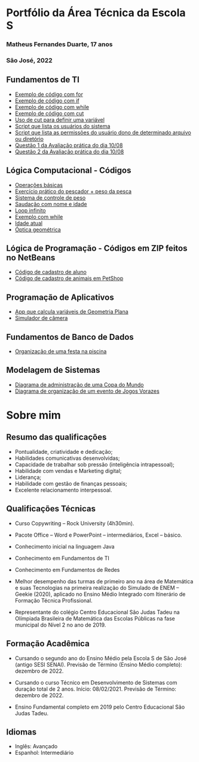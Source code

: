 # Portfólio da Área Técnica da Escola S
### Matheus Fernandes Duarte, 17 anos
### São José, 2022

## Fundamentos de TI

- [Exemplo de código com for](FundamentosTI/exemplos/Sequência1ateN.sh)
- [Exemplo de código com if](FundamentosTI/exemplos/16-06/tabuada.sh)
- [Exemplo de código com while](FundamentosTI/exemplos/16-06/fatorial.sh)
- [Exemplo de código com cut](FundamentosTI/Dia07DeJulho/Exercicio11LetraA.sh)
- [Uso de cut para definir uma variável](FundamentosTI/Dia07DeJulho/Exercicio5Explicado.sh)
- [Script que lista os usuários do sistema](FundamentosTI/Prova_03_08_2021/nome_usuarios.sh)
- [Script que lista as permissões do usuário dono de determinado arquivo ou diretório](FundamentosTI/Prova_03_08_2021/permissoes_usuario_dono.sh)
- [Questão 1 da Avaliação prática do dia 10/08](FundamentosTI/avaliacao_pratica/questao1.sh)
- [Questão 2 da Avaliação prática do dia 10/08](FundamentosTI/avaliacao_pratica/questao2.sh)

## Lógica Computacional - Códigos
- [Operações básicas](LogicaComputacional/5DeMarço)
- [Exercício prático do pescador + peso da pesca](LogicaComputacional/12DeMarço)
- [Sistema de controle de peso](LogicaComputacional/26DeMarço)
- [Saudação com nome e idade](LogicaComputacional/9DeAbril)
- [Loop infinito](LogicaComputacional/23DeAbril)
- [Exemplo com while](LogicaComputacional/21DeMaio)
- [Idade atual](LogicaComputacional/11DeJunho)
- [Óptica geométrica](LogicaComputacional/18E25DeJunho)

## Lógica de Programação - Códigos em ZIP feitos no NetBeans
- [Código de cadastro de aluno](LogicaDeProgramacao/CadastroAluno)
- [Código de cadastro de animais em PetShop](LogicaDeProgramacao/PetShop)

## Programação de Aplicativos
- [App que calcula variáveis de Geometria Plana](ProgramacaoDeAplicativos/Geometria.zip)
- [Simulador de câmera](ProgramacaoDeAplicativos/CameraDeCria.zip)

## Fundamentos de Banco de Dados
- [Organização de uma festa na piscina](FundamentosBancoDeDados/FestaNaPiscina)

## Modelagem de Sistemas
- [Diagrama de administração de uma Copa do Mundo](ModelagemDeSistemas/CopaDoMundo.drawio.pdf)
- [Diagrama de organização de um evento de Jogos Vorazes](ModelagemDeSistemas/JogosVorazes.drawio.pdf)

# Sobre mim
## Resumo das qualificações
- Pontualidade, criatividade e dedicação;
- Habilidades comunicativas desenvolvidas;
- Capacidade de trabalhar sob pressão (inteligência intrapessoal);
- Habilidade com vendas e Marketing digital;
- Liderança;
- Habilidade com gestão de finanças pessoais;
- Excelente relacionamento interpessoal.


## Qualificações Técnicas
- Curso Copywriting – Rock University (4h30min).

- Pacote Office – Word e PowerPoint – intermediários, Excel – básico. 

- Conhecimento inicial na linguagem Java

- Conhecimento em Fundamentos de TI

- Conhecimento em Fundamentos de Redes

-	Melhor desempenho das turmas de primeiro ano na área de Matemática e suas Tecnologias na primeira realização do Simulado de ENEM – Geekie (2020), aplicado no Ensino Médio Integrado com Itinerário de Formação Técnica Profissional.

- Representante do colégio Centro Educacional São Judas Tadeu na Olímpiada Brasileira de Matemática das Escolas Públicas na fase municipal do Nível 2 no ano de 2019.

## Formação Acadêmica
 - Cursando o segundo ano do Ensino Médio pela Escola S de São José (antigo SESI SENAI).
   Previsão de Término (Ensino Médio completo): dezembro de 2022.

 - Cursando o curso Técnico em Desenvolvimento de Sistemas com duração total de 2 anos.
   Início: 08/02/2021.
   Previsão de Término: dezembro de 2022.

 - Ensino Fundamental completo em 2019 pelo Centro Educacional São Judas Tadeu.


## Idiomas
- Inglês: Avançado
- Espanhol: Intermediário
